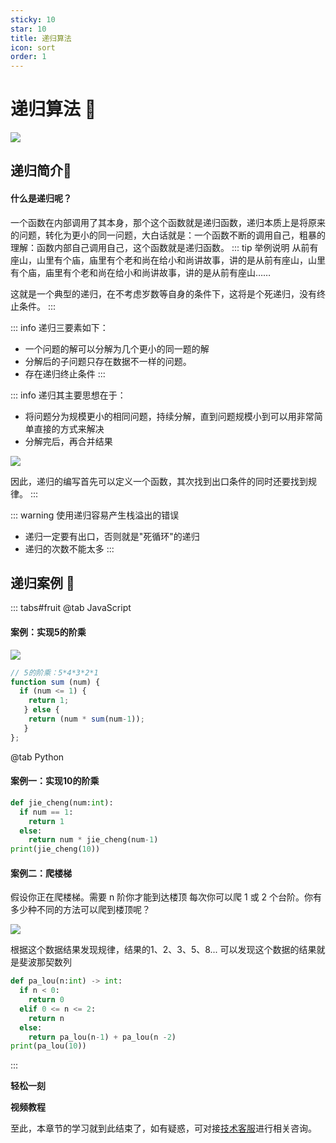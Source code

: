 ```yaml
---
sticky: 10
star: 10
title: 递归算法
icon: sort
order: 1
---
```


# 递归算法 :tada:
![](/images/arithmetic/digui1.png)
## 递归简介:gem:
#### 什么是递归呢？
一个函数在内部调用了其本身，那个这个函数就是递归函数，递归本质上是将原来的问题，转化为更小的同一问题，大白话就是：一个函数不断的调用自己，粗暴的理解：函数内部自己调用自己，这个函数就是递归函数。
::: tip 举例说明
从前有座山，山里有个庙，庙里有个老和尚在给小和尚讲故事，讲的是从前有座山，山里有个庙，庙里有个老和尚在给小和尚讲故事，讲的是从前有座山……

这就是一个典型的递归，在不考虑岁数等自身的条件下，这将是个死递归，没有终止条件。
:::


::: info 递归三要素如下：
- 一个问题的解可以分解为几个更小的同一题的解
- 分解后的子问题只存在数据不一样的问题。
- 存在递归终止条件
:::

::: info 递归其主要思想在于：
- 将问题分为规模更小的相同问题，持续分解，直到问题规模小到可以用非常简单直接的方式来解决
- 分解完后，再合并结果

![](/images/arithmetic/digui3.png)

因此，递归的编写首先可以定义一个函数，其次找到出口条件的同时还要找到规律。
:::

::: warning 使用递归容易产生栈溢出的错误
- 递归一定要有出口，否则就是"死循环"的递归
- 递归的次数不能太多
:::

## 递归案例 :gem:
::: tabs#fruit
@tab JavaScript
#### 案例：实现5的阶乘
![](/images/arithmetic/digui2.png)
```javascript
// 5的阶乘：5*4*3*2*1
function sum (num) {
  if (num <= 1) {
    return 1;
   } else {
    return (num * sum(num-1));
   }
};
```
@tab Python
#### 案例一：实现10的阶乘
```python
def jie_cheng(num:int):
  if num == 1:
    return 1
  else:
    return num * jie_cheng(num-1)
print(jie_cheng(10))
```
#### 案例二：爬楼梯
假设你正在爬楼梯。需要 n 阶你才能到达楼顶
每次你可以爬 1 或 2 个台阶。你有多少种不同的方法可以爬到楼顶呢？

![](/images/arithmetic/digui4.png)

根据这个数据结果发现规律，结果的1、2、3、5、8... 可以发现这个数据的结果就是斐波那契数列

```python
def pa_lou(n:int) -> int:
  if n < 0:
    return 0
  elif 0 <= n <= 2:
    return n
  else:
    return pa_lou(n-1) + pa_lou(n -2)
print(pa_lou(10)) 
```
:::

**轻松一刻**
<AudioPlayer
  src="/mp3/GoTime.mp3"
  title="英雄联盟"
  poster="https://img0.baidu.com/it/u=2811220644,2164135624&fm=253&fmt=auto&app=120&f=JPEG?w=500&h=500"
/>

**视频教程**
<VideoPlayer
  src="https://cdn.cnbj1.fds.api.mi-img.com/mi-mall/97ac2dcc1367e03ac580204d6ca9a724.mp4"/>

至此，本章节的学习就到此结束了，如有疑惑，可对接[技术客服](https://work.weixin.qq.com/kfid/kfc8c0fd9b49c1f38b8)进行相关咨询。